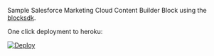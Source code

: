 Sample Salesforce Marketing Cloud Content Builder Block using the [blocksdk](https://github.com/salesforce-marketingcloud/blocksdk).

One click deployment to heroku:

[![Deploy](https://www.herokucdn.com/deploy/button.svg)](https://heroku.com/deploy)
